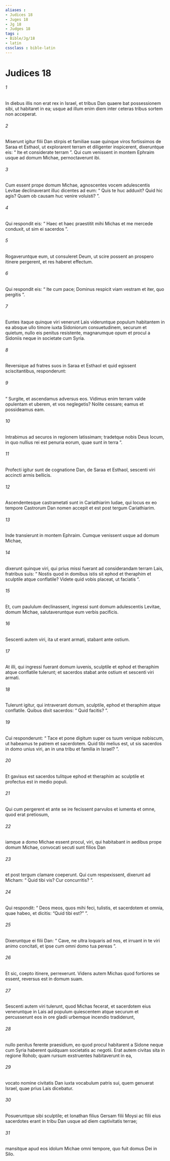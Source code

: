 ```yaml
---
aliases : 
- Judices 18
- Juges 18
- Jg 18
- Judges 18
tags : 
- Bible/Jg/18
- latin
cssclass : bible-latin
---
```


# Judices 18

###### 1
In diebus illis non erat rex in Israel, et tribus Dan quaere bat possessionem sibi, ut habitaret in ea; usque ad illum enim diem inter ceteras tribus sortem non acceperat. 
###### 2
Miserunt igitur filii Dan stirpis et familiae suae quinque viros fortissimos de Saraa et Esthaol, ut explorarent terram et diligenter inspicerent, dixeruntque eis: “ Ite et considerate terram ”. Qui cum venissent in montem Ephraim usque ad domum Michae, pernoctaverunt ibi. 
###### 3
Cum essent prope domum Michae, agnoscentes vocem adulescentis Levitae declinaverant illuc dicentes ad eum: “ Quis te huc adduxit? Quid hic agis? Quam ob causam huc venire voluisti? ”. 
###### 4
Qui respondit eis: “ Haec et haec praestitit mihi Michas et me mercede conduxit, ut sim ei sacerdos ”. 
###### 5
Rogaveruntque eum, ut consuleret Deum, ut scire possent an prospero itinere pergerent, et res haberet effectum. 
###### 6
Qui respondit eis: “ Ite cum pace; Dominus respicit viam vestram et iter, quo pergitis ”.
###### 7
Euntes itaque quinque viri venerunt Lais videruntque populum habitantem in ea absque ullo timore iuxta Sidoniorum consuetudinem, securum et quietum, nullo eis penitus resistente, magnarumque opum et procul a Sidoniis neque in societate cum Syria.
###### 8
Reversique ad fratres suos in Saraa et Esthaol et quid egissent sciscitantibus, responderunt: 
###### 9
“ Surgite, et ascendamus adversus eos. Vidimus enim terram valde opulentam et uberem, et vos neglegetis? Nolite cessare; eamus et possideamus eam. 
###### 10
Intrabimus ad securos in regionem latissimam; tradetque nobis Deus locum, in quo nullius rei est penuria eorum, quae sunt in terra ”.
###### 11
Profecti igitur sunt de cognatione Dan, de Saraa et Esthaol, sescenti viri accincti armis bellicis. 
###### 12
Ascendentesque castrametati sunt in Cariathiarim Iudae, qui locus ex eo tempore Castrorum Dan nomen accepit et est post tergum Cariathiarim. 
###### 13
Inde transierunt in montem Ephraim. Cumque venissent usque ad domum Michae, 
###### 14
dixerunt quinque viri, qui prius missi fuerant ad considerandam terram Lais, fratribus suis: “ Nostis quod in domibus istis sit ephod et theraphim et sculptile atque conflatile? Videte quid vobis placeat, ut faciatis ”. 
###### 15
Et, cum paululum declinassent, ingressi sunt domum adulescentis Levitae, domum Michae, salutaveruntque eum verbis pacificis. 
###### 16
Sescenti autem viri, ita ut erant armati, stabant ante ostium. 
###### 17
At illi, qui ingressi fuerant domum iuvenis, sculptile et ephod et theraphim atque conflatile tulerunt; et sacerdos stabat ante ostium et sescenti viri armati. 
###### 18
Tulerunt igitur, qui intraverant domum, sculptile, ephod et theraphim atque conflatile. Quibus dixit sacerdos: “ Quid facitis? ”. 
###### 19
Cui responderunt: “ Tace et pone digitum super os tuum venique nobiscum, ut habeamus te patrem et sacerdotem. Quid tibi melius est, ut sis sacerdos in domo unius viri, an in una tribu et familia in Israel? ”. 
###### 20
Et gavisus est sacerdos tulitque ephod et theraphim ac sculptile et profectus est in medio populi.
###### 21
Qui cum pergerent et ante se ire fecissent parvulos et iumenta et omne, quod erat pretiosum, 
###### 22
iamque a domo Michae essent procul, viri, qui habitabant in aedibus prope domum Michae, convocati secuti sunt filios Dan 
###### 23
et post tergum clamare coeperunt. Qui cum respexissent, dixerunt ad Micham: “ Quid tibi vis? Cur concurritis? ”. 
###### 24
Qui respondit: “ Deos meos, quos mihi feci, tulistis, et sacerdotem et omnia, quae habeo, et dicitis: “Quid tibi est?” ”. 
###### 25
Dixeruntque ei filii Dan: “ Cave, ne ultra loquaris ad nos, et irruant in te viri animo concitati, et ipse cum omni domo tua pereas ”. 
###### 26
Et sic, coepto itinere, perrexerunt. Videns autem Michas quod fortiores se essent, reversus est in domum suam.
###### 27
Sescenti autem viri tulerunt, quod Michas fecerat, et sacerdotem eius veneruntque in Lais ad populum quiescentem atque securum et percusserunt eos in ore gladii urbemque incendio tradiderunt, 
###### 28
nullo penitus ferente praesidium, eo quod procul habitarent a Sidone neque cum Syria haberent quidquam societatis ac negotii. Erat autem civitas sita in regione Rohob; quam rursum exstruentes habitaverunt in ea, 
###### 29
vocato nomine civitatis Dan iuxta vocabulum patris sui, quem genuerat Israel, quae prius Lais dicebatur. 
###### 30
Posueruntque sibi sculptile; et Ionathan filius Gersam filii Moysi ac filii eius sacerdotes erant in tribu Dan usque ad diem captivitatis terrae; 
###### 31
mansitque apud eos idolum Michae omni tempore, quo fuit domus Dei in Silo.
